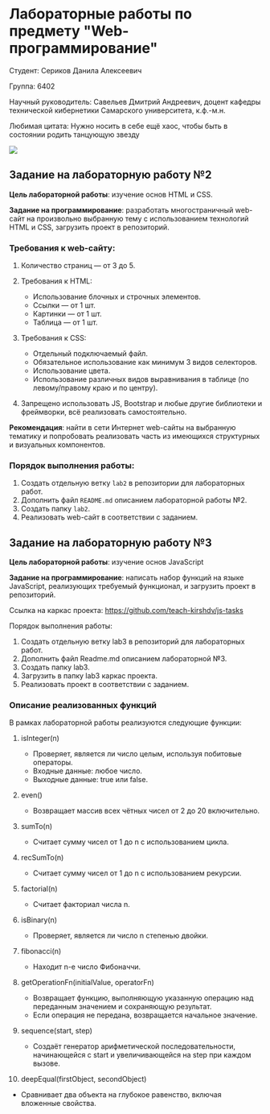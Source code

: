 # Лабораторные работы по предмету "Web-программирование"
Студент: Сериков Данила Алексеевич

Группа: 6402

Научный руководитель: Савельев Дмитрий Андреевич, доцент кафедры технической кибернетики Самарского университета, к.ф.-м.н.

Любимая цитата: Нужно носить в себе ещё хаос, чтобы быть в состоянии родить танцующую звезду

<img src="https://gifs.obs.ru-moscow-1.hc.sbercloud.ru/093dfcff04def088673c84f349acb7a2bd3a7107399ae88d09b41be068c45a8b.gif" />

## Задание на лабораторную работу №2

**Цель лабораторной работы**: изучение основ HTML и CSS.

**Задание на программирование**: разработать многостраничный web-сайт на произвольно выбранную тему с использованием технологий HTML и CSS, загрузить проект в репозиторий.

### Требования к web-сайту:

1. Количество страниц — от 3 до 5.

2. Требования к HTML:
   - Использование блочных и строчных элементов.
   - Ссылки — от 1 шт.
   - Картинки — от 1 шт.
   - Таблица — от 1 шт.

3. Требования к CSS:
   - Отдельный подключаемый файл.
   - Обязательное использование как минимум 3 видов селекторов.
   - Использование цвета.
   - Использование различных видов выравнивания в таблице (по левому/правому краю и по центру).

4. Запрещено использовать JS, Bootstrap и любые другие библиотеки и фреймворки, всё реализовать самостоятельно.

**Рекомендация**: найти в сети Интернет web-сайты на выбранную тематику и попробовать реализовать часть из имеющихся структурных и визуальных компонентов.

### Порядок выполнения работы:

1. Создать отдельную ветку `lab2` в репозитории для лабораторных работ.
2. Дополнить файл `README.md` описанием лабораторной работы №2.
3. Создать папку `lab2`.
4. Реализовать web-сайт в соответствии с заданием.

## Задание на лабораторную работу №3

**Цель лабораторной работы**: изучение основ JavaScript

**Задание на программирование**: написать набор функций на языке JavaScript, реализующих требуемый функционал, и загрузить проект в репозиторий.

Ссылка на каркас проекта: https://github.com/teach-kirshdv/js-tasks

Порядок выполнения работы:
1.	Создать отдельную ветку lab3 в репозиторий для лабораторных работ.
2.	Дополнить файл Readme.md описанием лабораторной №3.
3.	Создать папку lab3.
4.	Загрузить в папку lab3 каркас проекта.
5.	Реализовать проект в соответствии с заданием.

### Описание реализованных функций

В рамках лабораторной работы реализуются следующие функции:

1. isInteger(n)
   - Проверяет, является ли число целым, используя побитовые операторы.
   - Входные данные: любое число.
   - Выходные данные: true или false.

2. even()
   - Возвращает массив всех чётных чисел от 2 до 20 включительно.

3. sumTo(n)
   - Считает сумму чисел от 1 до n с использованием цикла.

4. recSumTo(n)
   - Считает сумму чисел от 1 до n с использованием рекурсии.

5. factorial(n)
   - Считает факториал числа n.

6. isBinary(n)
   - Проверяет, является ли число n степенью двойки.

7. fibonacci(n)
   - Находит n-е число Фибоначчи.

8. getOperationFn(initialValue, operatorFn)
   - Возвращает функцию, выполняющую указанную операцию над переданным значением и сохраняющую результат.
   - Если операция не передана, возвращается начальное значение.

9. sequence(start, step)
   - Создаёт генератор арифметической последовательности, начинающейся с start и увеличивающейся на step при каждом вызове.

10. deepEqual(firstObject, secondObject)
   - Сравнивает два объекта на глубокое равенство, включая вложенные свойства.

